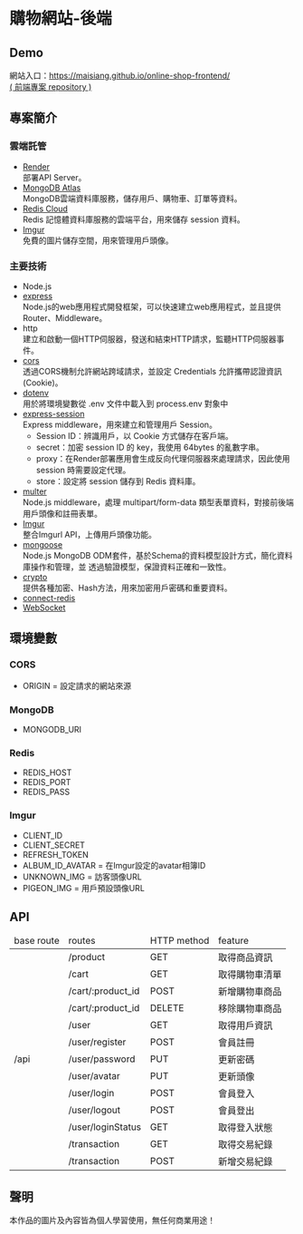 # 購物網站-後端

## Demo
網站入口：https://maisiang.github.io/online-shop-frontend/  
[( 前端專案 repository )](https://github.com/Maisiang/online-shop-frontend)

## 專案簡介
### 雲端託管
- [Render](https://render.com/)  
  部署API Server。
- [MongoDB Atlas](https://www.mongodb.com/atlas/database)  
  MongoDB雲端資料庫服務，儲存用戶、購物車、訂單等資料。
- [Redis Cloud](https://redis.com/redis-enterprise-cloud/overview/)  
  Redis 記憶體資料庫服務的雲端平台，用來儲存 session 資料。
- [Imgur](https://imgur.com/)  
  免費的圖片儲存空間，用來管理用戶頭像。

### 主要技術
- Node.js
- [express](https://expressjs.com/zh-tw/)  
  Node.js的web應用程式開發框架，可以快速建立web應用程式，並且提供Router、Middleware。
- http  
  建立和啟動一個HTTP伺服器，發送和結束HTTP請求，監聽HTTP伺服器事件。
- [cors](https://www.npmjs.com/package/cors)  
  透過CORS機制允許網站跨域請求，並設定 Credentials 允許攜帶認證資訊(Cookie)。
- [dotenv](https://www.npmjs.com/package/dotenv)  
  用於將環境變數從 .env 文件中載入到 process.env 對象中
- [express-session](https://www.npmjs.com/package/express-session)  
  Express middleware，用來建立和管理用戶 Session。
  - Session ID：辨識用戶，以 Cookie 方式儲存在客戶端。
  - secret：加密 session ID 的 key，我使用 64bytes 的亂數字串。
  - proxy：在Render部署應用會生成反向代理伺服器來處理請求，因此使用 session 時需要設定代理。
  - store：設定將 session 儲存到 Redis 資料庫。
- [multer](https://www.npmjs.com/package/multer)  
  Node.js middleware，處理 multipart/form-data 類型表單資料，對接前後端用戶頭像和註冊表單。
- [Imgur](https://www.npmjs.com/package/imgur)  
  整合Imgurl API，上傳用戶頭像功能。
- [mongoose](https://mongoosejs.com/docs/api.html)  
  Node.js MongoDB ODM套件，基於Schema的資料模型設計方式，簡化資料庫操作和管理，並
  透過驗證模型，保證資料正確和一致性。
- [crypto](https://nodejs.org/api/crypto.html)  
  提供各種加密、Hash方法，用來加密用戶密碼和重要資料。
- [connect-redis](https://www.npmjs.com/package/connect-redis)  
- [WebSocket](https://www.npmjs.com/package/ws)  



## 環境變數
### CORS
- ORIGIN = 設定請求的網站來源
### MongoDB
- MONGODB_URI
### Redis
- REDIS_HOST
- REDIS_PORT
- REDIS_PASS
### Imgur
- CLIENT_ID
- CLIENT_SECRET
- REFRESH_TOKEN
- ALBUM_ID_AVATAR = 在Imgur設定的avatar相簿ID
- UNKNOWN_IMG = 訪客頭像URL
- PIGEON_IMG = 用戶預設頭像URL

## API
<table>
    <thead>
        <tr>
            <td>base route</td>
            <td>routes</td>
            <td>HTTP method</td>
            <td>feature</td>
        </tr>
    </thead>
    <tbody>
        <tr>
            <td rowspan="15">/api</td>
            <td>/product</td>
            <td>GET</td>
            <td>取得商品資訊</td>
        </tr>
        <tr>
            <td>/cart</td>
            <td>GET</td>
            <td>取得購物車清單</td>
        </tr>
        <tr>
            <td>/cart/:product_id</td>
            <td>POST</td>
            <td>新增購物車商品</td>
        </tr>
        <tr>
            <td>/cart/:product_id</td>
            <td>DELETE</td>
            <td>移除購物車商品</td>
        </tr>
        <tr>
            <td>/user</td>
            <td>GET</td>
            <td>取得用戶資訊</td>
        </tr>
        <tr>
            <td>/user/register</td>
            <td>POST</td>
            <td>會員註冊</td>
        </tr>
        <tr>
            <td>/user/password</td>
            <td>PUT</td>
            <td>更新密碼</td>
        </tr>
        <tr>
            <td>/user/avatar</td>
            <td>PUT</td>
            <td>更新頭像</td>
        </tr>
        <tr>
            <td>/user/login</td>
            <td>POST</td>
            <td>會員登入</td>
        </tr>
        <tr>
            <td>/user/logout</td>
            <td>POST</td>
            <td>會員登出</td>
        </tr>
        <tr>
            <td>/user/loginStatus</td>
            <td>GET</td>
            <td>取得登入狀態</td>
        </tr>
        <tr>
            <td>/transaction</td>
            <td>GET</td>
            <td>取得交易紀錄</td>
        </tr>
        <tr>
            <td>/transaction</td>
            <td>POST</td>
            <td>新增交易紀錄</td>
        </tr>
    </tbody>
</table>

## 聲明
本作品的圖片及內容皆為個人學習使用，無任何商業用途！
